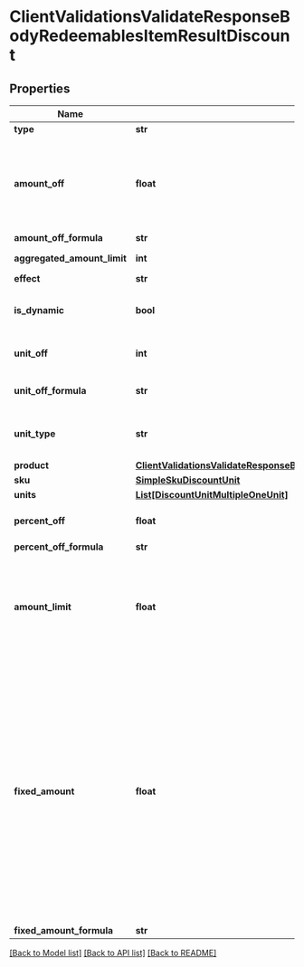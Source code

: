 # ClientValidationsValidateResponseBodyRedeemablesItemResultDiscount


## Properties

Name | Type | Description | Notes
------------ | ------------- | ------------- | -------------
**type** | **str** |  | [optional] 
**amount_off** | **float** | Amount taken off the subtotal of a price. Value is multiplied by 100 to precisely represent 2 decimal places. For example, a $10 discount is written as 1000. | [optional] 
**amount_off_formula** | **str** |  | [optional] 
**aggregated_amount_limit** | **int** | Maximum discount amount per order. | [optional] 
**effect** | **str** |  | [optional] 
**is_dynamic** | **bool** | Flag indicating whether the discount was calculated using a formula. | [optional] 
**unit_off** | **int** | Number of units to be granted a full value discount. | [optional] 
**unit_off_formula** | **str** | Formula used to calculate the number of units. | [optional] 
**unit_type** | **str** | The product deemed as free, chosen from product inventory (e.g. time, items). | [optional] 
**product** | [**ClientValidationsValidateResponseBodyRedeemablesItemResultDiscountProduct**](ClientValidationsValidateResponseBodyRedeemablesItemResultDiscountProduct.md) |  | [optional] 
**sku** | [**SimpleSkuDiscountUnit**](SimpleSkuDiscountUnit.md) |  | [optional] 
**units** | [**List[DiscountUnitMultipleOneUnit]**](DiscountUnitMultipleOneUnit.md) |  | [optional] 
**percent_off** | **float** | The percent discount that the customer will receive. | [optional] 
**percent_off_formula** | **str** |  | [optional] 
**amount_limit** | **float** | Upper limit allowed to be applied as a discount. Value is multiplied by 100 to precisely represent 2 decimal places. For example, a $6 maximum discount is written as 600. | [optional] 
**fixed_amount** | **float** | Sets a fixed value for an order total or the item price. The value is multiplied by 100 to precisely represent 2 decimal places. For example, a $10 discount is written as 1000. If the fixed amount is calculated by the formula, i.e. the &#x60;fixed_amount_formula&#x60; parameter is present in the fixed amount definition, this value becomes the **fallback value**. As a result, if the formula cannot be calculated due to missing metadata, for example, this value will be used as the fixed value. | [optional] 
**fixed_amount_formula** | **str** |  | [optional] 

[[Back to Model list]](../README.md#documentation-for-models) [[Back to API list]](../README.md#documentation-for-api-endpoints) [[Back to README]](../README.md)


